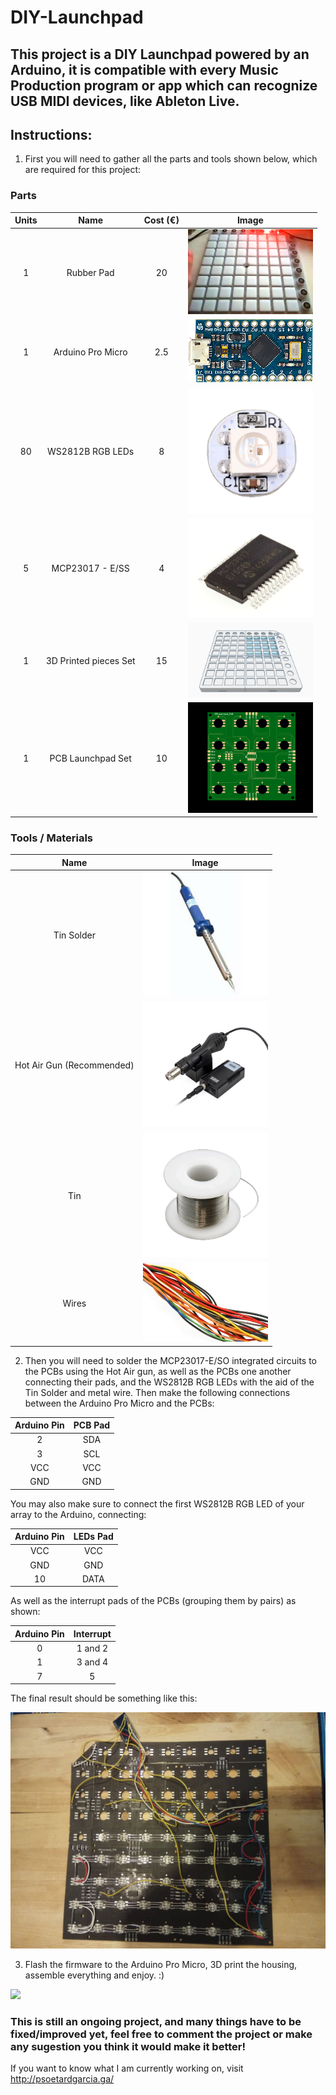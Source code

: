 # DIY-Launchpad

## This project is a DIY Launchpad powered by an Arduino, it is compatible with every Music Production program or app which can recognize USB MIDI devices, like Ableton Live.

## Instructions:

1. First you will need to gather all the parts and tools shown below, which are required for this project:

### Parts
|Units| Name|Cost (€)| Image|
|:--:|:------------------:|:-------------------:|:-------------:|
|1|Rubber Pad|20|<img src="Images/Pad.png" alt="drawing" width="200"/>|
|1|Arduino Pro Micro|2.5|<img src="Images/Arduino_Pro_Micro.png" alt="drawing" width="200"/>|
|80|WS2812B RGB LEDs|8|<img src="Images/LEDs.png" alt="drawing" width="200"/>|
|5|MCP23017 - E/SS|4|<img src="Images/MCP23017.png" alt="drawing" width="200"/>|
|1|3D Printed pieces Set|15|<img src="Images/3D_Models.png" alt="drawing" width="200"/>|
|1|PCB Launchpad Set|10|<img src="Images/PCBs.png" alt="drawing" width="200"/>|

### Tools / Materials
|Name|Image|
|:-------------------:|:-------------:|
|Tin Solder|<img src="Images/Solder.png" alt="drawing" width="200"/>|
|Hot Air Gun (Recommended)|<img src="Images/Hot_Air_Gun.png" alt="drawing" width="200"/>|
|Tin|<img src="Images/Tin.png" alt="drawing" width="200"/>|
|Wires|<img src="Images/Wires.png" alt="drawing" width="200"/>|

2. Then you will need to solder the MCP23017-E/SO integrated circuits to the PCBs using the Hot Air gun, as well as the PCBs one another connecting their pads, and the WS2812B RGB LEDs with the aid of the Tin Solder and metal wire. Then make the following connections between the Arduino Pro Micro and the PCBs:

|Arduino Pin|PCB Pad|
|:------:|:------:|
|2|SDA|
|3|SCL|
|VCC|VCC|
|GND|GND|

You may also make sure to connect the first WS2812B RGB LED of your array to the Arduino, connecting:

|Arduino Pin|LEDs Pad|
|:------:|:------:|
|VCC|VCC|
|GND|GND|
|10|DATA|

As well as the interrupt pads of the PCBs (grouping them by pairs) as shown:

|Arduino Pin|Interrupt|
|:------:|:------:|
|0|1 and 2|
|1|3 and 4|
|7|5|

The final result should be something like this:

![](Images/Launchpad_Assembly.jpeg)

3. Flash the firmware to the Arduino Pro Micro, 3D print the housing, assemble everything and enjoy. :)

![](Images/Launchpad_Result.gif)

### This is still an ongoing project, and many things have to be fixed/improved yet, feel free to comment the project or make any sugestion you think it would make it better!

If you want to know what I am currently working on, visit http://psoetardgarcia.ga/
